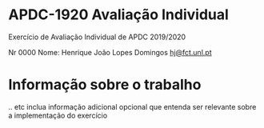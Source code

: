 # APDC-1920 Avaliação Individual
Exercício de Avaliação Individual de APDC 2019/2020

Nr 0000 Nome: Henrique João Lopes Domingos
hj@fct.unl.pt

# Informação sobre o trabalho
.. etc inclua informação adicional opcional que entenda ser relevante sobre a implementação do exercício
